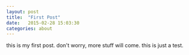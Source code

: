 ```yaml
---
layout: post
title:  "First Post"
date:   2015-02-28 15:03:30
categories: about
---
```


this is my first post. don't worry, more stuff will come. this is just a test.
